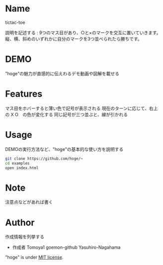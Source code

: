 
# Name
 tictac-toe
 
説明を記述する : 
9つのマス目があり、○と×のマークを交互に置いていきます。
縦、横、斜めのいずれかに自分のマークを3つ並べられたら勝ちです。 

 
# DEMO 
"hoge"の魅力が直感的に伝えわるデモ動画や図解を載せる
 
# Features
マス目をホバーすると薄い色で記号が表示される
現在のターンに応じて、右上の X O　の色が変化する
同じ記号が三つ並ぶと、線が引かれる

 
# Usage 
DEMOの実行方法など、"hoge"の基本的な使い方を説明する
 
```bash
git clone https://github.com/hoge/~
cd examples
open index.html
```
 
# Note
 
注意点などがあれば書く
 
# Author
 
作成情報を列挙する
 
* 作成者 Tomoya1 goemon-github Yasuhiro-Nagahama
 
"hoge" is under [MIT license](https://en.wikipedia.org/wiki/MIT_License).
 
